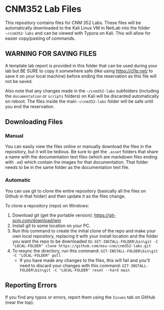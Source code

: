 # CNM352 Lab Files

This repository contains files for CNM 352 Labs.  These files will be automatically downloaded to the Kali Linux VM in NetLab into the folder `~/cnm352-labs` and can be viewed with Typora on Kali.  This will allow for easier copy/pasting of commands.

## WARNING FOR SAVING FILES

A template lab report is provided in this folder that can be used during your lab but BE SURE to copy it somewhere safe (like using https://cl1p.net/ to save it on your local machine) before ending the reservation as this file will not be saved.

Also note that any changes made in the `~/cnm352-labs` subfolders (including the `documentation` or `scripts` folders) on Kali will be discarded automatically on reboot.  The files inside the main `~/cnm352-labs` folder will be safe until you end the reservation.

## Downloading Files

### Manual

You can easily view the files online or manually download the files in the repository, but it will be tedious.  Be sure to get the `.asset` folders that share a name with the documentation text files (which are markdown files ending with `.md`)  which contain the images for that documentation.  That folder needs to be in the same folder as the documentation text file.

### Automatic

You can use git to clone the entire repository (basically all the files on Github in that folder) and then update it as the files change.  

To clone a repository (repo) on Windows:

1. Download git (get the portable version): https://git-scm.com/download/win
2. Install git to some location on your PC.
3. Run this command to create the initial clone of the repo and make your own local repository, replacing it with your install location and the folder you want the repo to be downloaded to: 
   `GIT-INSTALL-FOLDER\bin\git -C "LOCAL-FOLDER" clone https://github.com/msu-cnm/cnm352-labs.git`
4. To resync the directory, run this command:
   `GIT-INSTALL-FOLDER\bin\git -C "LOCAL-FOLDER" pull`
   - If you have made any changes to the files, this will fail and you'll need to discard your changes with this command:
     `GIT-INSTALL-FOLDER\bin\git -C "LOCAL-FOLDER" reset --hard main`

## Reporting Errors

If you find any typos or errors, report them using the `Issues` tab on GitHub (near the top).  
